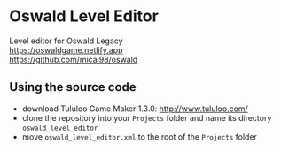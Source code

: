 # Oswald Level Editor
Level editor for Oswald Legacy  
https://oswaldgame.netlify.app  
https://github.com/micai98/oswald  

## Using the source code
- download Tululoo Game Maker 1.3.0: http://www.tululoo.com/
- clone the repository into your `Projects` folder and name its directory `oswald_level_editor`
- move `oswald_level_editor.xml` to the root of the `Projects` folder